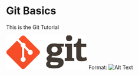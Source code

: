 # Git Basics
This is the Git Tutorial

![Git Logo](/images/git.png)
Format: ![Alt Text](https://git-scm.com/images/logo@2x.png)
